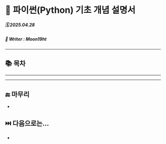 # 🐍 파이썬(Python) 기초 개념 설명서

##### 🗓️ 2025.04.28
##### 📝 Writer : Moon19ht

---

## 📚 목차


---



---

## 🔚 마무리
- 

## ⏭️ 다음으로는...
- 
